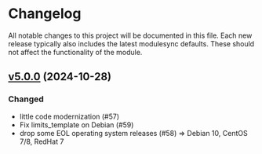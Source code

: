 # Changelog

All notable changes to this project will be documented in this file.
Each new release typically also includes the latest modulesync defaults.
These should not affect the functionality of the module.

## [v5.0.0](https://github.com/saz/puppet-limits/releases/tag/v5.0.0) (2024-10-28)

### Changed

- little code modernization (#57)
- Fix limits_template on Debian (#59)
- drop some EOL operating system releases (#58) => Debian 10, CentOS 7/8, RedHat 7
